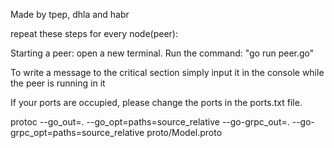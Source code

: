 Made by tpep, dhla and habr


repeat these steps for every node(peer):

Starting a peer:
open a new terminal. Run the command: "go run peer.go"

To write a message to the critical section simply input it in the console while the peer is running in it

If your ports are occupied, please change the ports in the ports.txt file.

protoc --go_out=. --go_opt=paths=source_relative --go-grpc_out=. --go-grpc_opt=paths=source_relative proto/Model.proto
